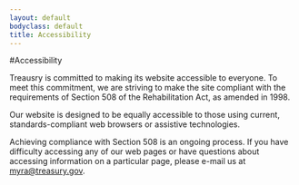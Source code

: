 ```yaml
---
layout: default
bodyclass: default
title: Accessibility
---
```


#Accessibility

Treausry is committed to making its website accessible to everyone. To meet this commitment, we are striving to make the site compliant with the requirements of Section 508 of the Rehabilitation Act, as amended in 1998.

Our website is designed to be equally accessible to those using current, standards-compliant web browsers or assistive technologies.

Achieving compliance with Section 508 is an ongoing process. If you have difficulty accessing any of our web pages or have questions about accessing information on a particular page, please e-mail us at <a href="mailto:myra@treasury.gov">myra@treasury.gov</a>.